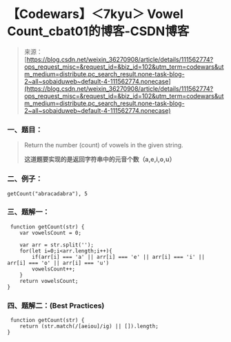 <!--yml
category: codewars
date: 2022-08-13 11:51:10
-->

# 【Codewars】＜7kyu＞ Vowel Count_cbat01的博客-CSDN博客

> 来源：[https://blog.csdn.net/weixin_36270908/article/details/111562774?ops_request_misc=&request_id=&biz_id=102&utm_term=codewars&utm_medium=distribute.pc_search_result.none-task-blog-2~all~sobaiduweb~default-4-111562774.nonecase](https://blog.csdn.net/weixin_36270908/article/details/111562774?ops_request_misc=&request_id=&biz_id=102&utm_term=codewars&utm_medium=distribute.pc_search_result.none-task-blog-2~all~sobaiduweb~default-4-111562774.nonecase)

### 一、题目：

> Return the number (count) of vowels in the given string.
> 
> **这道题要实现的是返回字符串中的元音个数（a,e,i,o,u）**

### 二、例子：

```
getCount("abracadabra"), 5 
```

### 三、题解一：

```
 function getCount(str) {
    var vowelsCount = 0;

    var arr = str.split('');
    for(let i=0;i<arr.length;i++){
        if(arr[i] === 'a' || arr[i] === 'e' || arr[i] === 'i' || arr[i] === 'o' || arr[i] === 'u')
        vowelsCount++;
    }
    return vowelsCount;
} 
```

### 四、题解二：(Best Practices)

```
 function getCount(str) {
    return (str.match(/[aeiou]/ig) || []).length;
} 
```